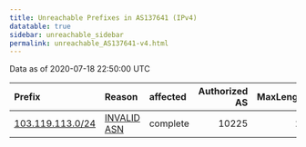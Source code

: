 ```yaml
---
title: Unreachable Prefixes in AS137641 (IPv4)
datatable: true
sidebar: unreachable_sidebar
permalink: unreachable_AS137641-v4.html
---
```


Data as of 2020-07-18 22:50:00 UTC


<div class="datatable-begin"></div>

| Prefix                                                     | Reason                                                                                                   | affected   |   Authorized AS |   MaxLength | Anchor                                       |   unreachable /24s |
|:-----------------------------------------------------------|:---------------------------------------------------------------------------------------------------------|:-----------|----------------:|------------:|:---------------------------------------------|-------------------:|
| [103.119.113.0/24](https://stat.ripe.net/103.119.113.0/24) | [INVALID ASN](https://rpki-validator.ripe.net/announcement-preview?asn=AS137641&prefix=103.119.113.0/24) | complete   |           10225 |          24 | [APNIC](unreachable_APNIC_RPKI_Root-v4.html) |                  1 |

<div class="datatable-end"></div>